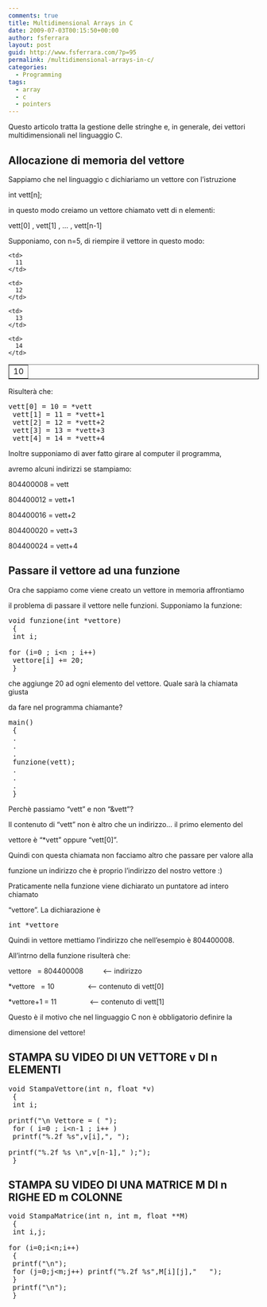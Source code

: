 ```yaml
---
comments: true
title: Multidimensional Arrays in C
date: 2009-07-03T00:15:50+00:00
author: fsferrara
layout: post
guid: http://www.fsferrara.com/?p=95
permalink: /multidimensional-arrays-in-c/
categories:
  - Programming
tags:
  - array
  - c
  - pointers
---
```

Questo articolo tratta la gestione delle stringhe e, in generale, dei vettori multidimensionali nel linguaggio C.

## Allocazione di memoria del vettore

Sappiamo che nel linguaggio c dichiariamo un vettore con l&#8217;istruzione

int vett[n];

in questo modo creiamo un vettore chiamato vett di n elementi:

<!--more-->

vett[0] , vett[1] , &#8230; , vett[n-1]

Supponiamo, con n=5, di riempire il vettore in questo modo:

<table border="1">
  <tr>
    <td>
      10
    </td>

    <td>
      11
    </td>

    <td>
      12
    </td>

    <td>
      13
    </td>

    <td>
      14
    </td>
  </tr>
</table>

Risulterà che:

<pre lang="c">vett[0] = 10 = *vett
 vett[1] = 11 = *vett+1
 vett[2] = 12 = *vett+2
 vett[3] = 13 = *vett+3
 vett[4] = 14 = *vett+4</pre>

Inoltre supponiamo di aver fatto girare al computer il programma,

avremo alcuni indirizzi se stampiamo:

804400008 = vett

804400012 = vett+1

804400016 = vett+2

804400020 = vett+3

804400024 = vett+4

## Passare il vettore ad una funzione

Ora che sappiamo come viene creato un vettore in memoria affrontiamo

il problema di passare il vettore nelle funzioni. Supponiamo la funzione:

<pre lang="c">void funzione(int *vettore)
 {
 int i;

for (i=0 ; i&lt;n ; i++)
 vettore[i] += 20;
 }</pre>

che aggiunge 20 ad ogni elemento del vettore. Quale sarà la chiamata giusta

da fare nel programma chiamante?

<pre lang="c">main()
 {
 .
 .
 .
 funzione(vett);
 .
 .
 .
 }</pre>

Perchè passiamo &#8220;vett&#8221; e non &#8220;&vett&#8221;?

Il contenuto di &#8220;vett&#8221; non è altro che un indirizzo&#8230; il primo elemento del

vettore è &#8220;*vett&#8221; oppure &#8220;vett[0]&#8221;.

Quindi con questa chiamata non facciamo altro che passare per valore alla

funzione un indirizzo che è proprio l&#8217;indirizzo del nostro vettore :)

Praticamente nella funzione viene dichiarato un puntatore ad intero chiamato

&#8220;vettore&#8221;. La dichiarazione è

<pre lang="c">int *vettore</pre>

Quindi in vettore mettiamo l&#8217;indirizzo che nell&#8217;esempio è 804400008.

All&#8217;intrno della funzione risulterà che:

vettore   = 804400008          <&#8211; indirizzo

*vettore   = 10                 <&#8211; contenuto di vett[0]

*vettore+1 = 11                 <&#8211; contenuto di vett[1]

Questo è il motivo che nel linguaggio C non è obbligatorio definire la

dimensione del vettore!

## STAMPA SU VIDEO DI UN VETTORE v DI n ELEMENTI

<pre lang="c">void StampaVettore(int n, float *v)
 {
 int i;

printf("\n Vettore = ( ");
 for ( i=0 ; i&lt;n-1 ; i++ )
 printf("%.2f %s",v[i],", ");

printf("%.2f %s \n",v[n-1]," );");
 }</pre>

## STAMPA SU VIDEO DI UNA MATRICE M DI n RIGHE ED m COLONNE

<pre lang="c">void StampaMatrice(int n, int m, float **M)
 {
 int i,j;

for (i=0;i&lt;n;i++)
 {
 printf("\n");
 for (j=0;j&lt;m;j++) printf("%.2f %s",M[i][j],"   ");
 }
 printf("\n");
 }</pre>
